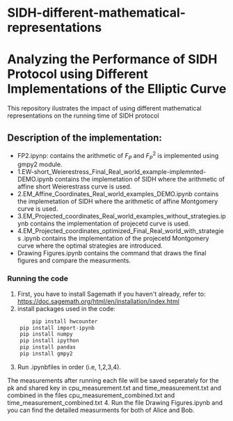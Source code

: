 # SIDH-different-mathematical-representations
# Analyzing the Performance of SIDH Protocol using Different Implementations of the Elliptic Curve

This repository ilustrates the impact of using different mathematical representations on the running time of SIDH protocol 
## Description of the implementation:
- FP2.ipynp: contains the arithmetic of $F_P$ and $F_P^2$ is implemented using gmpy2 module.
- 1.EW-short_Weierestress_Final_Real_world_example-implemnted-DEMO.ipynb contains the implemetation of SIDH where the arithmetic of  affine short Weierestrass curve is used.
- 2.EM_Affine_Coordinates_Real_world_examples_DEMO.ipynb contains the implemetation of SIDH where the arithmetic of affine Montgomery curve is used.
- 3.EM_Projected_coordinates_Real_world_examples_without_strategies.ipynb contains the implementation of projecetd curve is used.
- 4.EM_Projected_coordinates_optimized_Final_Real_world_with_strategies .ipynb contains the implementation of the projecetd Montgomery curve where the optimal strategies are introduced.
- Drawing Figures.ipynb contains the command that draws the final figures and compare the measurments.

### Running the code

1. First, you have to install Sagemath if you haven't already, refer to: https://doc.sagemath.org/html/en/installation/index.html
2. install  packages used in the code:
```bash
        pip install hwcounter
	pip install import-ipynb
	pip install numpy
	pip install ipython
	pip install pandas
	pip install gmpy2
```
3. Run .ipynbfiles in order (i.e, 1,2,3,4).

The measurements after running each file will be saved seperately for the pk and shared key in cpu_measurement.txt and time_measurement.txt and combined in the files cpu_measurement_combined.txt and time_measurement_combined.txt
4. Run the file Drawing Figures.ipynb and you can find the detailed measurments for both of Alice and Bob.
        

